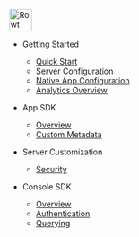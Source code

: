 <p align="left" style="marginLeft:16px">
<a href="/" target="_self"><img src="../_media/rowtLogo.svg" width="40" alt="Rowt Logo" /></a>
</p>

* Getting Started
    * [Quick Start](/get-started/)
    * [Server Configuration](/get-started/server-config)
    * [Native App Configuration](/get-started/native-app)
    * [Analytics Overview](/get-started/analytics-overview)

* App SDK
    * [Overview](/app-sdk/)
    * [Custom Metadata](/app-sdk/custom-metadata)
    <!-- * [Routing on App open](/app-sdk/intent-routing) -->

* Server Customization
    * [Security](/security)

* Console SDK
    * [Overview](/console-sdk/)
    * [Authentication](/console-sdk/auth)
    * [Querying](/console-sdk/querying)
    
